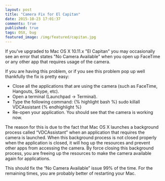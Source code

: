 ```yaml
---
layout: post
title: "Camera Fix for El Capitan"
date: 2015-10-23 17:01:37
comments: true
published: true
tags: OSX, bug
featured_image: /img/featured/capitan.jpg
---
```


If you've upgraded to Mac OS X 10.11.x "El Capitan" you may occasionally see an error that states "No Camera Available" when you open up FaceTime or any other app that requires usage of the camera.

If you are having this problem, or if you see this problem pop up well thankfully the fix is pretty easy:

* Close all the applications that are using the camera (such as FaceTime, Hangouts, Skype, etc).
* Open a terminal (Launchpad -> Terminal).
* Type the following command:
{% highlight bash %}
sudo killall VDCAssistant
{% endhighlight %}
* Re-open your application. You should see that the camera is working now.

The reason for this is due to the fact that Mac OS X launches a background process called “VDCAssistant” when an application that requires the camera is launched. When this background process is not closed properly when the application is closed, it will hog up the resources and prevent other apps from accessing the camera. By force closing this background process, you are freeing up the resources to make the camera available again for applications.

This should fix the “No Camera Available” issue 99% of the time. For the remaining times, you are probably better of restarting your Mac.
